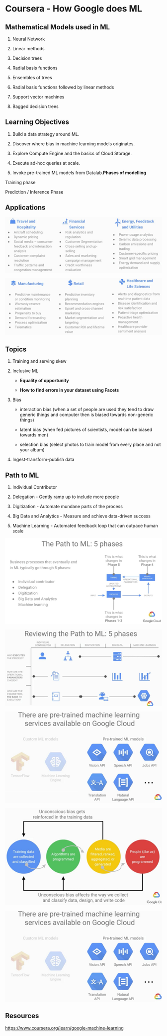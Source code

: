 # Coursera - How Google does ML

## Mathematical Models used in ML

1. Neural Network

2. Linear methods

3. Decision trees

4. Radial basis functions

5. Ensembles of trees

6. Radial basis functions followed by linear methods

7. Support vector machines

8. Bagged decision trees

## Learning Objectives

1. Build a data strategy around ML.

2. Discover where bias in machine learning models originates.

3. Explore Compute Engine and the basics of Cloud Storage.

4. Execute ad-hoc queries at scale.

5. Invoke pre-trained ML models from Datalab.**Phases of modelling**

Training phase

Prediction / Inference Phase

## Applications

![image](../media/Coursera-How-Google-does-ML-image1.jpg)

![image](../media/Coursera-How-Google-does-ML-image2.jpg)

## Topics

1. Training and serving skew

2. Inclusive ML

   - **Equality of opportunity**

   - **How to find errors in your dataset using Facets**

3. Bias

   - interaction bias (when a set of people are used they tend to draw generic things and computer then is biased towards non-generic things)

   - latent bias (when fed pictures of scientists, model can be biased towards men)

   - selection bias (select photos to train model from every place and not your album)

4. Ingest-transform-publish data

## Path to ML

1. Individual Contributor

2. Delegation - Gently ramp up to include more people

3. Digitization - Automate mundane parts of the process

4. Big Data and Analytics - Measure and achieve data-driven success

5. Machine Learning - Automated feedback loop that can outpace human scale

![image](../media/Coursera-How-Google-does-ML-image3.jpg)

![image](../media/Coursera-How-Google-does-ML-image4.jpg)

![image](../media/Coursera-How-Google-does-ML-image5.jpg)

![image](../media/Coursera-How-Google-does-ML-image6.jpg)

![image](../media/Coursera-How-Google-does-ML-image5.jpg)

## Resources

https://www.coursera.org/learn/google-machine-learning
